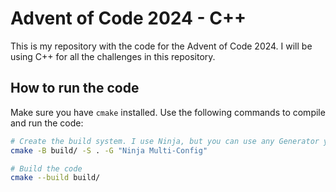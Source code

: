 # Advent of Code 2024 - C++

This is my repository with the code for the Advent of Code 2024. I will be using C++ for all the challenges in this repository.

## How to run the code

Make sure you have `cmake` installed. Use the following commands to compile and run the code:

```bash
# Create the build system. I use Ninja, but you can use any Generator you want.
cmake -B build/ -S . -G "Ninja Multi-Config"

# Build the code
cmake --build build/
```